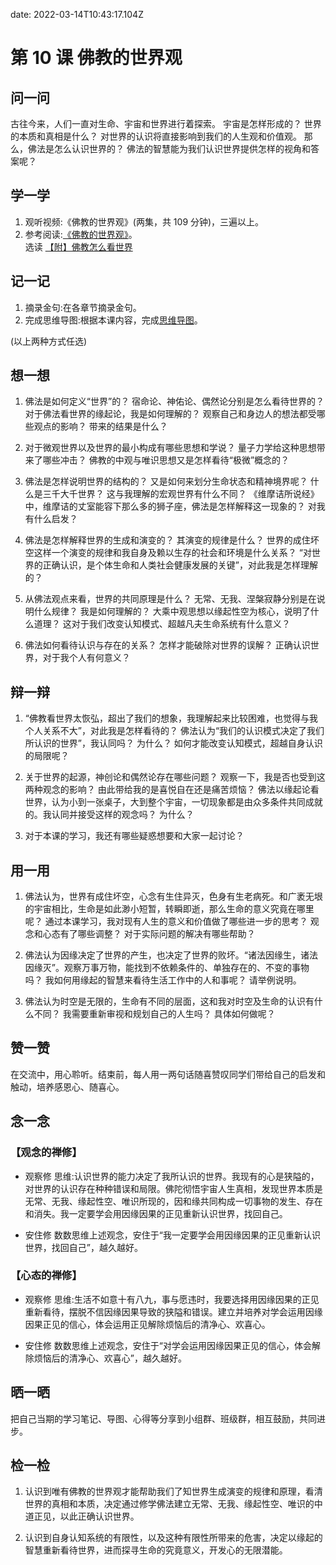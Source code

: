 date: 2022-03-14T10:43:17.104Z

# 第 10 课 佛教的世界观

## 问一问

古往今来，人们一直对生命、宇宙和世界进行着探索。
宇宙是怎样形成的？
世界的本质和真相是什么？
对世界的认识将直接影响到我们的人生观和价值观。
那么，佛法是怎么认识世界的？
佛法的智慧能为我们认识世界提供怎样的视角和答案呢？

## 学一学

1. 观听视频:《佛教的世界观》(两集，共 109 分钟)，三遍以上。
2. 参考阅读:[《佛教的世界观》](.)。<br/>
   选读 [【附】佛教怎么看世界](attachment-1)

## 记一记

1. 摘录金句:在各章节摘录金句。
2. 完成思维导图:根据本课内容，完成[思维导图](map)。

(以上两种方式任选)

## 想一想

1. 佛法是如何定义“世界”的？
   宿命论、神佑论、偶然论分别是怎么看待世界的？
   对于佛法看世界的缘起论，我是如何理解的？
   观察自己和身边人的想法都受哪些观点的影响？
   带来的结果是什么？

2. 对于微观世界以及世界的最小构成有哪些思想和学说？
   量子力学给这种思想带来了哪些冲击？
   佛教的中观与唯识思想又是怎样看待“极微”概念的？

3. 佛法是怎样说明世界的结构的？
   又是如何来划分生命状态和精神境界呢？
   什么是三千大千世界？
   这与我理解的宏观世界有什么不同？
   《维摩诘所说经》中，维摩诘的丈室能容下那么多的狮子座，佛法是怎样解释这一现象的？
   对我有什么启发？

4. 佛法是怎样解释世界的生成和演变的？
   其演变的规律是什么？
   世界的成住坏空这样一个演变的规律和我自身及赖以生存的社会和环境是什么关系？
   “对世界的正确认识，是个体生命和人类社会健康发展的关键”，对此我是怎样理解的？

5. 从佛法观点来看，世界的共同原理是什么？
   无常、无我、涅槃寂静分别是在说明什么规律？
   我是如何理解的？
   大乘中观思想以缘起性空为核心，说明了什么道理？
   这对于我们改变认知模式、超越凡夫生命系统有什么意义？

6. 佛法如何看待认识与存在的关系？
   怎样才能破除对世界的误解？
   正确认识世界，对于我个人有何意义？

## 辩一辩

1. “佛教看世界太恢弘，超出了我们的想象，我理解起来比较困难，也觉得与我个人关系不大”，对此我是怎样看待的？
   佛法认为“我们的认识模式决定了我们所认识的世界”，我认同吗？
   为什么？
   如何才能改变认知模式，超越自身认识的局限呢？

2. 关于世界的起源，神创论和偶然论存在哪些问题？
   观察一下，我是否也受到这两种观念的影响？
   由此带给我的是喜悦自在还是痛苦烦恼？
   佛法以缘起论看世界，认为小到一张桌子，大到整个宇宙，一切现象都是由众多条件共同成就的。我认同并接受这样的观念吗？
   为什么？

3. 对于本课的学习，我还有哪些疑惑想要和大家一起讨论？

## 用一用

1. 佛法认为，世界有成住坏空，心念有生住异灭，色身有生老病死。和广袤无垠的宇宙相比，生命是如此渺小短暂，转瞬即逝，那么生命的意义究竟在哪里呢？
   通过本课学习，我对现有人生的意义和价值做了哪些进一步的思考？
   观念和心态有了哪些调整？
   对于实际问题的解决有哪些帮助？

2. 佛法认为因缘决定了世界的产生，也决定了世界的败坏。“诸法因缘生，诸法因缘灭”。观察万事万物，能找到不依赖条件的、单独存在的、不变的事物吗？
   我如何用缘起的智慧来看待生活工作中的人和事呢？
   请举例说明。

3. 佛法认为时空是无限的，生命有不同的层面，这和我对时空及生命的认识有什么不同？
   我需要重新审视和规划自己的人生吗？
   具体如何做呢？

## 赞一赞

在交流中，用心聆听。结束前，每人用一两句话随喜赞叹同学们带给自己的启发和触动，培养感恩心、随喜心。

## 念一念

### 【观念的禅修】

- 观察修
  思维:认识世界的能力决定了我所认识的世界。我现有的心是狭隘的，对世界的认识存在种种错误和局限。佛陀彻悟宇宙人生真相，发现世界本质是无常、无我、缘起性空、唯识所现的，因和缘共同构成一切事物的发生、存在和消失。我一定要学会用因缘因果的正见重新认识世界，找回自己。

- 安住修
  数数思维上述观念，安住于“我一定要学会用因缘因果的正见重新认识世界，找回自己”，越久越好。

### 【心态的禅修】

- 观察修
  思维:生活不如意十有八九，事与愿违时，我要选择用因缘因果的正见重新看待，摆脱不信因缘因果导致的狭隘和错误。建立并培养对学会运用因缘因果正见的信心，体会运用正见解除烦恼后的清净心、欢喜心。

- 安住修
  数数思维上述观念，安住于“对学会运用因缘因果正见的信心，体会解除烦恼后的清净心、欢喜心”，越久越好。

## 晒一晒

把自己当期的学习笔记、导图、心得等分享到小组群、班级群，相互鼓励，共同进步。

## 检一检

1. 认识到唯有佛教的世界观才能帮助我们了知世界生成演变的规律和原理，看清世界的真相和本质，决定通过修学佛法建立无常、无我、缘起性空、唯识的中道正见，以此正确认识世界。

2. 认识到自身认知系统的有限性，以及这种有限性所带来的危害，决定以缘起的智慧重新看待世界，进而探寻生命的究竟意义，开发心的无限潜能。
